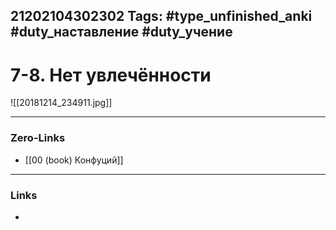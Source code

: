 21202104302302
Tags: #type_unfinished_anki #duty_наставление #duty_учение
---
# 7-8. Нет увлечённости

![[20181214_234911.jpg]]

---
### Zero-Links
- [[00 (book) Конфуций]]
---
### Links
-